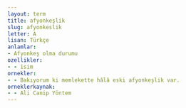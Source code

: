 ```yaml
---
layout: term
title: afyonkeşlik
slug: afyonkeslik
letter: A
lisan: Türkçe
anlamlar:
- Afyonkeş olma durumu
ozellikler:
- - isim
ornekler:
- - Bakıyorum ki memlekette hâlâ eski afyonkeşlik var.
orneklerkaynak:
- - Ali Canip Yöntem
---
```

